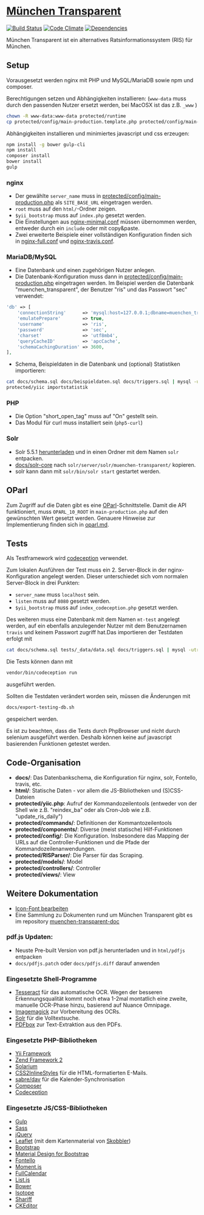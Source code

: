 [München Transparent](https://www.muenchen-transparent.de)
=========================================

[![Build Status](https://travis-ci.org/codeformunich/muenchen-transparent.svg?branch=master)](https://travis-ci.org/codeformunich/muenchen-transparent)
[![Code Climate](https://codeclimate.com/github/codeformunich/Muenchen-Transparent/badges/gpa.svg)](https://codeclimate.com/github/codeformunich/Muenchen-Transparent)
[![Dependencies](https://gemnasium.com/codeformunich/Muenchen-Transparent.svg)](https://gemnasium.com/codeformunich/Muenchen-Transparent)


München Transparent ist ein alternatives Ratsinformationssystem (RIS) für München.

## Setup

Vorausgesetzt werden nginx mit PHP und MySQL/MariaDB sowie npm und composer.

Berechtigungen setzen und Abhängigkeiten installieren: (`www-data` muss durch den passenden Nutzer ersetzt werden, bei MacOSX ist das z.B. `_www` )
```bash
chown -R www-data:www-data protected/runtime
cp protected/config/main-production.template.php protected/config/main-production.php
```

Abhängigkeiten installieren und minimiertes javascript und css erzeugen:
```bash
npm install -g bower gulp-cli
npm install
composer install
bower install
gulp
```

### nginx
* Der gewählte `server_name` muss in [protected/config/main-production.php](protected/config/main-production.php) als `SITE_BASE_URL` eingetragen werden.
* `root` muss auf den `html/`-Ordner zeigen.
* `$yii_bootstrap` muss auf `index.php` gesetzt werden.
* Die Einstellungen aus [nginx-minimal.conf](docs/nginx-minimal.conf) müssen übernommen werden, entweder durch ein `include` oder mit copy&paste.
* Zwei erweiterte Beispiele einer vollständigen Konfiguration finden sich in [nginx-full.conf](docs/nginx-full.conf) und [nginx-travis.conf](docs/nginx-travis.conf).

### MariaDB/MySQL
* Eine Datenbank und einen zugehörigen Nutzer anlegen.
* Die Datenbank-Konfiguration muss dann in [protected/config/main-production.php](protected/config/main-production.php) eingetragen werden. Im Beispiel werden die Datenbank "muenchen_transparent", der Benutzer "ris" und das Passwort "sec" verwendet:
```php
'db' => [
    'connectionString'      => 'mysql:host=127.0.0.1;dbname=muenchen_transparent',
    'emulatePrepare'        => true,
    'username'              => 'ris',
    'password'              => 'sec',
    'charset'               => 'utf8mb4',
    'queryCacheID'          => 'apcCache',
    'schemaCachingDuration' => 3600,
],
```
* Schema, Beispieldaten in die Datenbank und (optional) Statistiken importieren:
```bash
cat docs/schema.sql docs/beispieldaten.sql docs/triggers.sql | mysql -u ris -psec muenchen_transparent
protected/yiic importstatistik
```

### PHP
* Die Option "short_open_tag" muss auf "On" gestellt sein.
* Das Modul für curl muss installiert sein (`php5-curl`)

### Solr
* Solr 5.5.1 [herunterladen](https://archive.apache.org/dist/lucene/solr/5.5.1/) und in einen Ordner mit dem Namen `solr` entpacken.
* [docs/solr-core](docs/solr_core) nach `solr/server/solr/muenchen-transparent/` kopieren.
* solr kann dann mit `solr/bin/solr start` gestartet werden.

## OParl

Zum Zugriff auf die Daten gibt es eine [OParl](https://oparl.org)-Schnittstelle. Damit die API funktioniert, muss
`OPARL_10_ROOT` in `main-production.php` auf den gewünschten Wert gesetzt werden. Genauere Hinweise zur Implementierung finden
sich in [oparl.md](docs/oparl.md).

## Tests

Als Testframework wird [codeception](http://codeception.com/) verwendet.

Zum lokalen Ausführen der Test muss ein 2. Server-Block in der nginx-Konfiguration angelegt werden. Dieser unterschiedet sich vom normalen Server-Block in drei Punkten:
* `server_name` muss `localhost` sein.
* `listen` muss auf `8080` gesetzt werden.
* `$yii_bootstrap` muss auf `index_codeception.php` gesetzt werden.

Des weiteren muss eine Datenbank mit dem Namen `mt-test` angelegt werden, auf ein ebenfalls anzulegender Nutzer mit dem
Benutzernamen `travis` und keinem Passwort zugriff hat.Das importieren der Testdaten erfolgt mit
```bash
cat docs/schema.sql tests/_data/data.sql docs/triggers.sql | mysql -utravis mt-test
```
Die Tests können dann mit
```bash
vendor/bin/codeception run
```
ausgeführt werden.

Sollten die Testdaten verändert worden sein, müssen die Änderungen mit
```bash
docs/export-testing-db.sh
```
gespeichert werden.


Es ist zu beachten, dass die Tests durch PhpBrowser und nicht durch selenium ausgeführt werden. Deshalb können keine auf javascript basierenden Funktionen getestet werden.

## Code-Organisation

* __docs/__: Das Datenbankschema, die Konfiguration für nginx, solr, Fontello, travis, etc.
* __html/__: Statische Daten - vor allem die JS-Bibliotheken und (S)CSS-Dateien
* __protected/yiic.php__: Aufruf der Kommandozeilentools (entweder von der Shell wie z.B. "reindex_ba" oder als Cron-Job wie z.B. "update_ris_daily")
* __protected/commands/__: Definitionen der Kommantozeilentools
* __protected/components/__: Diverse (meist statische) Hilf-Funktionen
* __protected/config/__: Die Konfiguration. Insbesondere das Mapping der URLs auf die Controller-Funktionen und die Pfade der Kommandozeilenanwendungen.
* __protected/RISParser/__: Die Parser für das Scraping.
* __protected/models/__: Model
* __protected/controllers/__: Controller
* __protected/views/__: View

## Weitere Dokumentation
* [Icon-Font bearbeiten](docs/updating-fontello.md)
* Eine Sammlung zu Dokumenten rund um München Transparent gibt es im repository [muenchen-transparent-doc](https://github.com/codeformunich/muenchen-transparent-doc)

### pdf.js  Updaten:
* Neuste Pre-built Version von pdf.js herunterladen und in `html/pdfjs` entpacken
* `docs/pdfjs.patch` oder `docs/pdfjs.diff` darauf anwenden

### Eingesetzte Shell-Programme
* [Tesseract](https://code.google.com/p/tesseract-ocr/) für das automatische OCR. Wegen der besseren Erkennungsqualität kommt noch etwa 1-2mal montatlich eine zweite, manuelle OCR-Phase hinzu, basierend auf Nuance Omnipage.
* [Imagemagick](http://www.imagemagick.org/) zur Vorbereitung des OCRs.
* [Solr](http://lucene.apache.org/solr/) für die Volltextsuche.
* [PDFbox](pdfbox.apache.org) zur Text-Extraktion aus den PDFs.

### Eingesetzte PHP-Bibliotheken
* [Yii Framework](http://www.yiiframework.com/)
* [Zend Framework 2](http://framework.zend.com/)
* [Solarium](http://www.solarium-project.org/)
* [CSS2InlineStyles](https://github.com/tijsverkoyen/CssToInlineStyles) für die HTML-formatierten E-Mails.
* [sabre/dav](http://sabre.io/) für die Kalender-Synchronisation
* [Composer](https://getcomposer.org/)
* [Codeception](http://codeception.com/)

### Eingesetzte JS/CSS-Bibliotheken
* [Gulp](http://gulpjs.com/)
* [Sass](http://sass-lang.com/)
* [jQuery](http://www.jquery.com/)
* [Leaflet](http://leafletjs.com/) (mit dem Kartenmaterial von [Skobbler](http://www.skobbler.com/))
* [Bootstrap](http://getbootstrap.com/)
* [Material Design for Bootstrap](http://fezvrasta.github.io/bootstrap-material-design/)
* [Fontello](http://fontello.com/)
* [Moment.js](momentjs.com)
* [FullCalendar](http://fullcalendar.io/)
* [List.js](http://www.listjs.com/)
* [Bower](http://bower.io/)
* [Isotope](http://isotope.metafizzy.co/)
* [Shariff](http://www.heise.de/ct/artikel/Shariff-Social-Media-Buttons-mit-Datenschutz-2467514.html)
* [CKEditor](http://ckeditor.com/)
